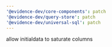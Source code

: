 ```yaml
---
'@evidence-dev/core-components': patch
'@evidence-dev/query-store': patch
'@evidence-dev/universal-sql': patch
---
```


allow initialdata to saturate columns
